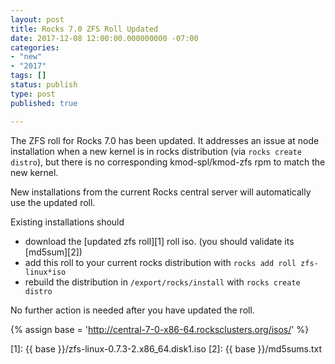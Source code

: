 ```yaml
---
layout: post
title: Rocks 7.0 ZFS Roll Updated 
date: 2017-12-08 12:00:00.000000000 -07:00
categories: 
- "new"
- "2017"
tags: []
status: publish
type: post
published: true

---
```


The ZFS roll for Rocks 7.0 has been updated. It addresses an issue at node installation
when a new kernel is in rocks distribution (via `rocks create distro`), but there is no
corresponding kmod-spl/kmod-zfs rpm to match the new kernel.

New installations from the current Rocks central server will automatically use the
updated roll. 

Existing installations should 
* download the [updated zfs roll][1] roll iso. (you should validate its [md5sum][2]) 
* add this roll to your current rocks distribution with `rocks add roll zfs-linux*iso`
* rebuild the distribution in `/export/rocks/install` with `rocks create distro`

No further action is needed after you have updated the roll.

{% assign base = 'http://central-7-0-x86-64.rocksclusters.org/isos/' %}

[1]: {{ base }}/zfs-linux-0.7.3-2.x86_64.disk1.iso
[2]: {{ base }}/md5sums.txt
